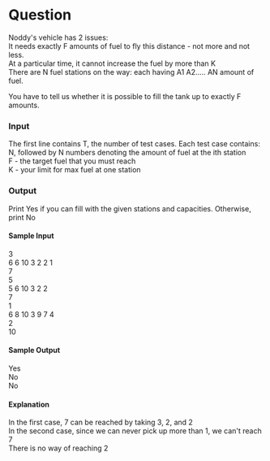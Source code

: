 # Question

Noddy's vehicle has 2 issues:  
It needs exactly F amounts of fuel to fly this distance - not more and not less.  
At a particular time, it cannot increase the fuel by more than K  
There are N fuel stations on the way: each having A1 A2..... AN amount of fuel.

You have to tell us whether it is possible to fill the tank up to exactly F amounts.

### Input

The first line contains T, the number of test cases. Each test case contains:  
N, followed by N numbers denoting the amount of fuel at the ith station  
F - the target fuel that you must reach  
K - your limit for max fuel at one station

### Output

Print Yes if you can fill with the given stations and capacities. Otherwise, print No  

#### Sample Input

3  
6 6 10 3 2 2 1  
7  
5  
5 6 10 3 2 2  
7  
1  
6 8 10 3 9 7 4  
2  
10

#### Sample Output

Yes  
No  
No

#### Explanation

In the first case, 7 can be reached by taking 3, 2, and 2  
In the second case, since we can never pick up more than 1, we can't reach 7  
There is no way of reaching 2
